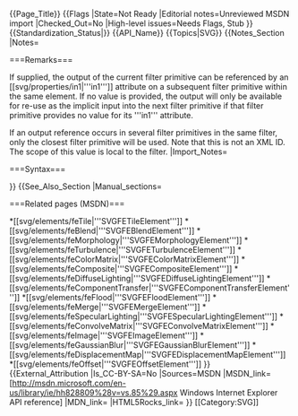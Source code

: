 {{Page_Title}}
{{Flags
|State=Not Ready
|Editorial notes=Unreviewed MSDN import
|Checked_Out=No
|High-level issues=Needs Flags, Stub
}}
{{Standardization_Status|}}
{{API_Name}}
{{Topics|SVG}}
{{Notes_Section
|Notes=

===Remarks===

If supplied, the output of the current  filter primitive can be referenced by an [[svg/properties/in1|'''in1''']] attribute on a subsequent filter primitive within the same element. If no value is provided, the output will only be available for re-use as the implicit input into the next filter primitive if that filter primitive provides no value for its '''in1''' attribute.

If an output reference occurs in several filter primitives in the same filter, only the closest filter primitive will be used.
Note that this is not an XML ID. The scope of this value is local to the filter.
|Import_Notes=

===Syntax===

}}
{{See_Also_Section
|Manual_sections=

===Related pages (MSDN)===

*[[svg/elements/feTile|'''SVGFETileElement''']]
*[[svg/elements/feBlend|'''SVGFEBlendElement''']]
*[[svg/elements/feMorphology|'''SVGFEMorphologyElement''']]
*[[svg/elements/feTurbulence|'''SVGFETurbulenceElement''']]
*[[svg/elements/feColorMatrix|'''SVGFEColorMatrixElement''']]
*[[svg/elements/feComposite|'''SVGFECompositeElement''']]
*[[svg/elements/feDiffuseLighting|'''SVGFEDiffuseLightingElement''']]
*[[svg/elements/feComponentTransfer|'''SVGFEComponentTransferElement''']]
*[[svg/elements/feFlood|'''SVGFEFloodElement''']]
*[[svg/elements/feMerge|'''SVGFEMergeElement''']]
*[[svg/elements/feSpecularLighting|'''SVGFESpecularLightingElement''']]
*[[svg/elements/feConvolveMatrix|'''SVGFEConvolveMatrixElement''']]
*[[svg/elements/feImage|'''SVGFEImageElement''']]
*[[svg/elements/feGaussianBlur|'''SVGFEGaussianBlurElement''']]
*[[svg/elements/feDisplacementMap|'''SVGFEDisplacementMapElement''']]
*[[svg/elements/feOffset|'''SVGFEOffsetElement''']]
}}
{{External_Attribution
|Is_CC-BY-SA=No
|Sources=MSDN
|MSDN_link=[http://msdn.microsoft.com/en-us/library/ie/hh828809%28v=vs.85%29.aspx Windows Internet Explorer API reference]
|MDN_link=
|HTML5Rocks_link=
}}
[[Category:SVG]]